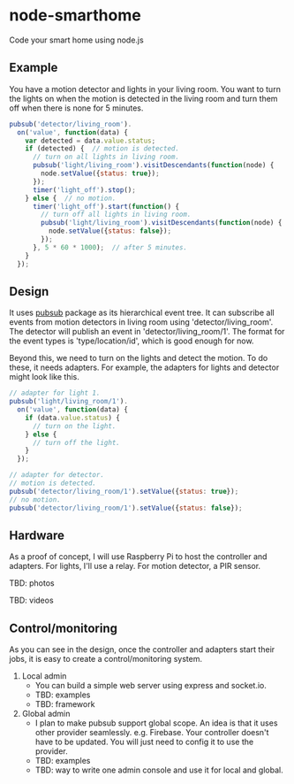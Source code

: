 # node-smarthome

Code your smart home using node.js

## Example

You have a motion detector and lights in your living room. You want to turn the lights on when the motion is detected in the living room and turn them off when there is none for 5 minutes.

```js
pubsub('detector/living_room').
  on('value', function(data) {
    var detected = data.value.status;
    if (detected) {  // motion is detected.
      // turn on all lights in living room.
      pubsub('light/living_room').visitDescendants(function(node) {
        node.setValue({status: true});
      });
      timer('light_off').stop();
    } else {  // no motion.
      timer('light_off').start(function() {
        // turn off all lights in living room.
        pubsub('light/living_room').visitDescendants(function(node) {
          node.setValue({status: false});
        });
      }, 5 * 60 * 1000);  // after 5 minutes.
    }
  });
```

## Design

It uses [pubsub](https://github.com/iwongu/node-pubsub) package as its hierarchical event tree. It can subscribe all events from motion detectors in living room using 'detector/living_room'. The detector will publish an event in 'detector/living_room/1'. The format for the event types is 'type/location/id', which is good enough for now.

Beyond this, we need to turn on the lights and detect the motion. To do these, it needs adapters. For example, the adapters for lights and detector might look like this.

```js
// adapter for light 1.
pubsub('light/living_room/1').
  on('value', function(data) {
    if (data.value.status) {
      // turn on the light.
    } else {
      // turn off the light.
    }
  });

// adapter for detector.
// motion is detected.
pubsub('detector/living_room/1').setValue({status: true});
// no motion.
pubsub('detector/living_room/1').setValue({status: false});
```

## Hardware

As a proof of concept, I will use Raspberry Pi to host the controller and adapters. For lights, I'll use a relay. For motion detector, a PIR sensor.

TBD: photos

TBD: videos

## Control/monitoring

As you can see in the design, once the controller and adapters start their jobs, it is easy to create a control/monitoring system.

1. Local admin
   * You can build a simple web server using express and socket.io.
   * TBD: examples
   * TBD: framework
1. Global admin
   * I plan to make pubsub support global scope. An idea is that it uses other provider seamlessly. e.g. Firebase. Your controller doesn't have to be updated. You will just need to config it to use the provider.
   * TBD: examples
   * TBD: way to write one admin console and use it for local and global.
